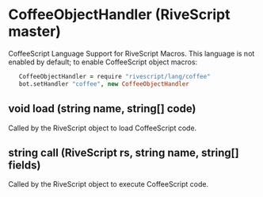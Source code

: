 # CoffeeObjectHandler (RiveScript master)

CoffeeScript Language Support for RiveScript Macros. This language is not
enabled by default; to enable CoffeeScript object macros:

```coffeescript
   CoffeeObjectHandler = require "rivescript/lang/coffee"
   bot.setHandler "coffee", new CoffeeObjectHandler
```

## void load (string name, string[] code)

Called by the RiveScript object to load CoffeeScript code.

## string call (RiveScript rs, string name, string[] fields)

Called by the RiveScript object to execute CoffeeScript code.